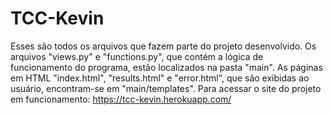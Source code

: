 # TCC-Kevin

Esses são todos os arquivos que fazem parte do projeto desenvolvido.
Os arquivos "views.py" e "functions.py", que contém a lógica de funcionamento do programa, estão localizados na pasta "main".
As páginas em HTML "index.html", "results.html" e "error.html", que são exibidas ao usuário, encontram-se em "main/templates".
Para acessar o site do projeto em funcionamento: https://tcc-kevin.herokuapp.com/
